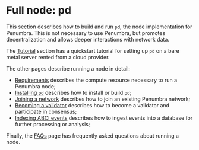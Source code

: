 # Full node: pd

This section describes how to build and run `pd`, the node implementation for
Penumbra.  This is not necessary to use Penumbra, but promotes decentralization
and allows deeper interactions with network data.

The [Tutorial](./pd/running-node.mdx) section has a quickstart tutorial for setting up `pd` on a bare metal server rented from a cloud provider.

The other pages describe running a node in detail:

- [Requirements](./pd/requirements.md) describes the compute resource necessary to run a Penumbra node;
- [Installing `pd`](./pd/install.mdx) describes how to install or build `pd`;
- [Joining a network](./pd/join-network.md) describes how to join an existing Penumbra network;
- [Becoming a validator](./pd/validator.md) describes how to become a validator and participate in consensus;
- [Indexing ABCI events](./pd/validator.md) describes how to ingest events into a database for further processing or analysis;

Finally, the [FAQs](./pd/debugging.md) page has frequently asked questions about running a node.
